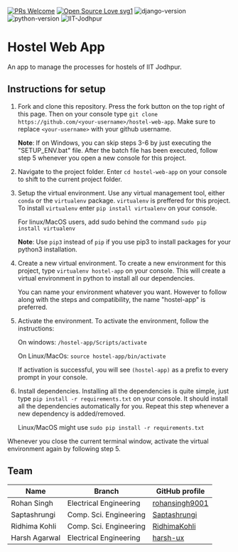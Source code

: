 [![PRs Welcome](https://img.shields.io/badge/PRs-welcome-brightgreen.svg?style=flat-square)](http://makeapullrequest.com) [![Open Source Love svg1](https://badges.frapsoft.com/os/v1/open-source.svg?v=103)](https://github.com/ellerbrock/open-source-badges/) ![django-version](https://img.shields.io/badge/Django-v3.0.8-blueviolet)
![python-version](https://img.shields.io/badge/Python-v3.7-blue)
![IIT-Jodhpur](https://img.shields.io/badge/IIT-Jodhpur-yellow)

# Hostel Web App

An app to manage the processes for hostels of IIT Jodhpur.

## Instructions for setup

1. Fork and clone this repository. Press the fork button on the top right of this page. Then on your console type `git clone https://github.com/<your-username>/hostel-web-app`. Make sure to replace `<your-username>` with your github username.

   **Note**: If on Windows, you can skip steps 3-6 by just executing the "SETUP_ENV.bat" file. After the batch file has been executed, follow step 5 whenever you open a new console for this project.

2. Navigate to the project folder. Enter `cd hostel-web-app` on your console to shift to the current project folder.

3. Setup the virtual environment.
   Use any virtual management tool, either `conda` or the `virtualenv` package. `virtualenv` is preffered for this project. To install `virtualenv` enter
   `pip install virtualenv` on your console.

   For linux/MacOS users, add sudo behind the command
   `sudo pip install virtualenv`

   **Note**: Use `pip3` instead of `pip` if you use pip3 to install packages for your python3 installation.

4. Create a new virtual environment. To create a new environment for this project, type `virtualenv hostel-app` on your console. This will create a virtual environment in python to install all our dependencies.

   You can name your environment whatever you want. However to follow along with the steps and compatibility, the name "hostel-app" is preferred.

5. Activate the environment. To activate the environment, follow the instructions:

   On windows: `/hostel-app/Scripts/activate`

   On Linux/MacOs: `source hostel-app/bin/activate`

   If activation is successful, you will see `(hostel-app)` as a prefix to every prompt in your console.

6. Install dependencies. Installing all the dependencies is quite simple, just type `pip install -r requirements.txt` on your console. It should install all the dependencies automatically for you. Repeat this step whenever a new dependency is added/removed.

   Linux/MacOS might use `sudo pip install -r requirements.txt`

Whenever you close the current terminal window, activate the virtual environment again by following step 5.

## Team

| Name          | Branch                 | GitHub profile                                      |
| ------------- | ---------------------- | --------------------------------------------------- |
| Rohan Singh   | Electrical Engineering | [rohansingh9001](https://github.com/rohansingh9001) |
| Saptashrungi  | Comp. Sci. Engineering | [Saptashrungi](https://github.com/Saptashrungi)     |
| Ridhima Kohli | Comp. Sci. Engineering | [RidhimaKohli](https://github.com/RidhimaKohli)     |
| Harsh Agarwal | Electrical Engineering | [harsh-ux](https://github.com/harsh-ux)             |
